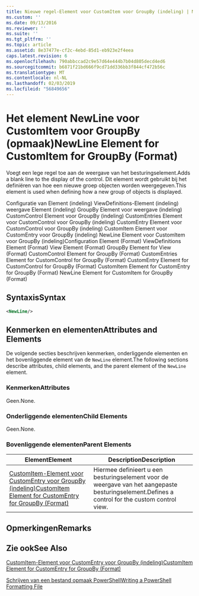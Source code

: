 ```yaml
---
title: Nieuwe regel-Element voor CustomItem voor GroupBy (indeling) | Microsoft Docs
ms.custom: ''
ms.date: 09/13/2016
ms.reviewer: ''
ms.suite: ''
ms.tgt_pltfrm: ''
ms.topic: article
ms.assetid: 8e37477e-cf2c-4ebd-85d1-eb923e2f4eea
caps.latest.revision: 6
ms.openlocfilehash: 790abbccad2c9e57d64e444b7b04d805decd4ed6
ms.sourcegitcommit: b6871f21bd666f9cd71dd336bb3f844cf472b56c
ms.translationtype: MT
ms.contentlocale: nl-NL
ms.lasthandoff: 02/03/2019
ms.locfileid: "56849656"
---
```

# <a name="newline-element-for-customitem-for-groupby-format"></a><span data-ttu-id="26bd6-102">Het element NewLine voor CustomItem voor GroupBy (opmaak)</span><span class="sxs-lookup"><span data-stu-id="26bd6-102">NewLine Element for CustomItem for GroupBy (Format)</span></span>

<span data-ttu-id="26bd6-103">Voegt een lege regel toe aan de weergave van het besturingselement.</span><span class="sxs-lookup"><span data-stu-id="26bd6-103">Adds a blank line to the display of the control.</span></span> <span data-ttu-id="26bd6-104">Dit element wordt gebruikt bij het definiëren van hoe een nieuwe groep objecten worden weergegeven.</span><span class="sxs-lookup"><span data-stu-id="26bd6-104">This element is used when defining how a new group of objects is displayed.</span></span>

<span data-ttu-id="26bd6-105">Configuratie van Element (indeling) ViewDefinitions-Element (indeling) weergave Element (indeling) GroupBy Element voor weergave (indeling) CustomControl Element voor GroupBy (indeling) CustomEntries Element voor CustomControl voor GroupBy (indeling) CustomEntry Element voor CustomControl voor GroupBy (indeling) CustomItem Element voor CustomEntry voor GroupBy (indeling) NewLine Element voor CustomItem voor GroupBy (indeling)</span><span class="sxs-lookup"><span data-stu-id="26bd6-105">Configuration Element (Format) ViewDefinitions Element (Format) View Element (Format) GroupBy Element for View (Format) CustomControl Element for GroupBy (Format) CustomEntries Element for CustomControl for GroupBy (Format) CustomEntry Element for CustomControl for GroupBy (Format) CustomItem Element for CustomEntry for GroupBy (Format) NewLine Element for CustomItem for GroupBy (Format)</span></span>

## <a name="syntax"></a><span data-ttu-id="26bd6-106">Syntaxis</span><span class="sxs-lookup"><span data-stu-id="26bd6-106">Syntax</span></span>

```xml
<NewLine/>
```

## <a name="attributes-and-elements"></a><span data-ttu-id="26bd6-107">Kenmerken en elementen</span><span class="sxs-lookup"><span data-stu-id="26bd6-107">Attributes and Elements</span></span>

<span data-ttu-id="26bd6-108">De volgende secties beschrijven kenmerken, onderliggende elementen en het bovenliggende element van de `NewLine` element.</span><span class="sxs-lookup"><span data-stu-id="26bd6-108">The following sections describe attributes, child elements, and the parent element of the `NewLine` element.</span></span>

### <a name="attributes"></a><span data-ttu-id="26bd6-109">Kenmerken</span><span class="sxs-lookup"><span data-stu-id="26bd6-109">Attributes</span></span>

<span data-ttu-id="26bd6-110">Geen.</span><span class="sxs-lookup"><span data-stu-id="26bd6-110">None.</span></span>

### <a name="child-elements"></a><span data-ttu-id="26bd6-111">Onderliggende elementen</span><span class="sxs-lookup"><span data-stu-id="26bd6-111">Child Elements</span></span>

<span data-ttu-id="26bd6-112">Geen.</span><span class="sxs-lookup"><span data-stu-id="26bd6-112">None.</span></span>

### <a name="parent-elements"></a><span data-ttu-id="26bd6-113">Bovenliggende elementen</span><span class="sxs-lookup"><span data-stu-id="26bd6-113">Parent Elements</span></span>

|<span data-ttu-id="26bd6-114">Element</span><span class="sxs-lookup"><span data-stu-id="26bd6-114">Element</span></span>|<span data-ttu-id="26bd6-115">Description</span><span class="sxs-lookup"><span data-stu-id="26bd6-115">Description</span></span>|
|-------------|-----------------|
|[<span data-ttu-id="26bd6-116">CustomItem-Element voor CustomEntry voor GroupBy (indeling)</span><span class="sxs-lookup"><span data-stu-id="26bd6-116">CustomItem Element for CustomEntry for GroupBy (Format)</span></span>](./customitem-element-for-customentry-for-groupby-format.md)|<span data-ttu-id="26bd6-117">Hiermee definieert u een besturingselement voor de weergave van het aangepaste besturingselement.</span><span class="sxs-lookup"><span data-stu-id="26bd6-117">Defines a control for the custom control view.</span></span>|

## <a name="remarks"></a><span data-ttu-id="26bd6-118">Opmerkingen</span><span class="sxs-lookup"><span data-stu-id="26bd6-118">Remarks</span></span>

## <a name="see-also"></a><span data-ttu-id="26bd6-119">Zie ook</span><span class="sxs-lookup"><span data-stu-id="26bd6-119">See Also</span></span>

[<span data-ttu-id="26bd6-120">CustomItem-Element voor CustomEntry voor GroupBy (indeling)</span><span class="sxs-lookup"><span data-stu-id="26bd6-120">CustomItem Element for CustomEntry for GroupBy (Format)</span></span>](./customitem-element-for-customentry-for-groupby-format.md)

[<span data-ttu-id="26bd6-121">Schrijven van een bestand opmaak PowerShell</span><span class="sxs-lookup"><span data-stu-id="26bd6-121">Writing a PowerShell Formatting File</span></span>](./writing-a-powershell-formatting-file.md)
